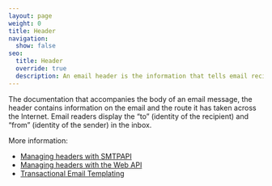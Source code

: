 ```yaml
---
layout: page
weight: 0
title: Header
navigation:
  show: false
seo:
  title: Header
  override: true
  description: An email header is the information that tells email recipients and servers where the email has come from and where it should go.
---
```


The documentation that accompanies the body of an email message, the header contains information on the email and the route it has taken across the Internet. Email readers display the “to” (identity of the recipient) and “from” (identity of the sender) in the inbox.

More information:

* [Managing headers with SMTPAPI]({{root_url}}/for-developers/sending-email/building-an-smtp-email/)
* [Managing headers with the Web API](https://sendgrid.com/docs/API_Reference/Web_API/mail.html#-send)
* [Transactional Email Templating]({{root_url}}/help-support/sending-email/create-and-edit-transactional-templates/)
